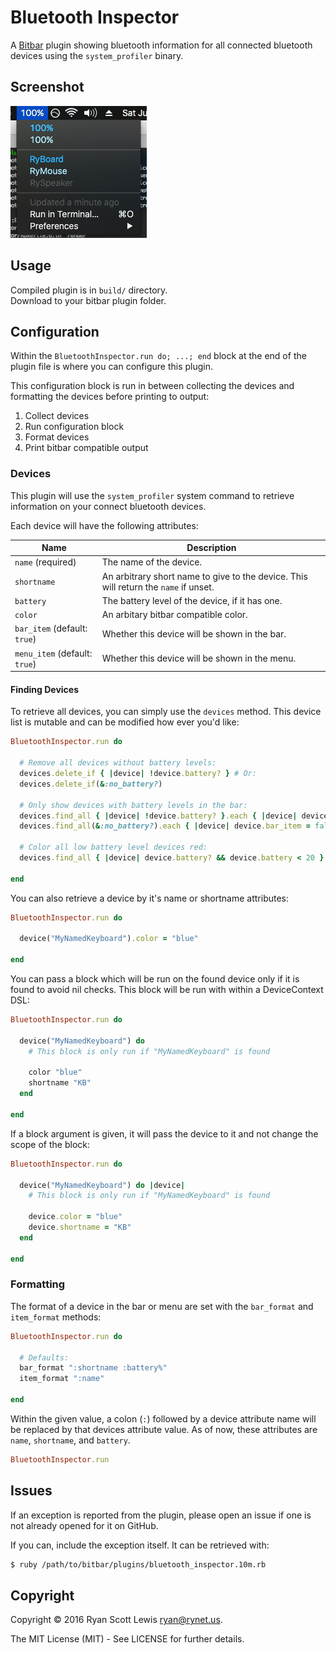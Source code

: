 # Bluetooth Inspector

A [Bitbar][bitbar] plugin showing bluetooth information for all connected bluetooth devices using
the `system_profiler` binary.

## Screenshot

![Screenshot](https://raw.githubusercontent.com/RyanScottLewis/bitbar-bluetooth_inspector/master/bitbar-bluetooth_inspector.png)

## Usage

Compiled plugin is in `build/` directory.  
Download to your bitbar plugin folder.

## Configuration

Within the `BluetoothInspector.run do; ...; end` block at the end of the plugin file is where you can
configure this plugin.  

This configuration block is run in between collecting the devices and formatting the devices before
printing to output:

1. Collect devices
1. Run configuration block
1. Format devices
1. Print bitbar compatible output

### Devices

This plugin will use the `system_profiler` system command to retrieve information on your connect bluetooth devices.

Each device will have the following attributes:

| Name                          | Description
|-------------------------------|---------------------------------------------------------------
| `name` (required)             | The name of the device.  
| `shortname`                   | An arbitrary short name to give to the device. This will return the `name` if unset.  
| `battery`                     | The battery level of the device, if it has one.  
| `color`                       | An arbitary bitbar compatible color.  
| `bar_item` (default: `true`)  | Whether this device will be shown in the bar.  
| `menu_item` (default: `true`) | Whether this device will be shown in the menu.

#### Finding Devices

To retrieve all devices, you can simply use the `devices` method.
This device list is mutable and can be modified how ever you'd like:

```rb
BluetoothInspector.run do

  # Remove all devices without battery levels:
  devices.delete_if { |device| !device.battery? } # Or:
  devices.delete_if(&:no_battery?)

  # Only show devices with battery levels in the bar:
  devices.find_all { |device| !device.battery? }.each { |device| device.bar_item = false } # Or:
  devices.find_all(&:no_battery?).each { |device| device.bar_item = false }

  # Color all low battery level devices red:
  devices.find_all { |device| device.battery? && device.battery < 20 }.each { |device| device.color = "red" }

end
```

You can also retrieve a device by it's name or shortname attributes:

```rb
BluetoothInspector.run do

  device("MyNamedKeyboard").color = "blue"

end
```

You can pass a block which will be run on the found device only if it is found to avoid nil checks.
This block will be run with within a DeviceContext DSL:

```rb
BluetoothInspector.run do

  device("MyNamedKeyboard") do
    # This block is only run if "MyNamedKeyboard" is found

    color "blue"
    shortname "KB"
  end

end
```

If a block argument is given, it will pass the device to it and not change the scope of the block:

```rb
BluetoothInspector.run do

  device("MyNamedKeyboard") do |device|
    # This block is only run if "MyNamedKeyboard" is found

    device.color = "blue"
    device.shortname = "KB"
  end

end
```

### Formatting

The format of a device in the bar or menu are set with the `bar_format` and `item_format` methods:

```rb
BluetoothInspector.run do

  # Defaults:
  bar_format ":shortname :battery%"
  item_format ":name"

end
```

Within the given value, a colon (`:`) followed by a device attribute name will be replaced by that devices attribute
value. As of now, these attributes are `name`, `shortname`, and `battery`.

```rb
BluetoothInspector.run
```

## Issues

If an exception is reported from the plugin, please open an issue if one is not already opened for
it on GitHub.

If you can, include the exception itself. It can be retrieved with:

```sh
$ ruby /path/to/bitbar/plugins/bluetooth_inspector.10m.rb
```

## Copyright

Copyright © 2016 Ryan Scott Lewis <ryan@rynet.us>.

The MIT License (MIT) - See LICENSE for further details.

[bitbar]: https://getbitbar.com/
